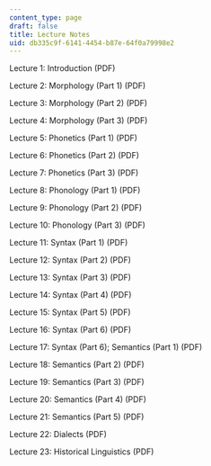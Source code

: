 ```yaml
---
content_type: page
draft: false
title: Lecture Notes
uid: db335c9f-6141-4454-b87e-64f0a79998e2
---
```

Lecture 1: Introduction (PDF)

Lecture 2: Morphology (Part 1) (PDF)

Lecture 3: Morphology (Part 2) (PDF)

Lecture 4: Morphology (Part 3) (PDF)

Lecture 5: Phonetics (Part 1) (PDF)

Lecture 6: Phonetics (Part 2) (PDF)

Lecture 7: Phonetics (Part 3) (PDF)

Lecture 8: Phonology (Part 1) (PDF)

Lecture 9: Phonology (Part 2) (PDF)

Lecture 10: Phonology (Part 3) (PDF)

Lecture 11: Syntax (Part 1) (PDF)

Lecture 12: Syntax (Part 2) (PDF)

Lecture 13: Syntax (Part 3) (PDF)

Lecture 14: Syntax (Part 4) (PDF)

Lecture 15: Syntax (Part 5) (PDF)

Lecture 16: Syntax (Part 6) (PDF)

Lecture 17: Syntax (Part 6); Semantics (Part 1) (PDF)

Lecture 18: Semantics (Part 2) (PDF)

Lecture 19: Semantics (Part 3) (PDF)

Lecture 20: Semantics (Part 4) (PDF)

Lecture 21: Semantics (Part 5) (PDF)

Lecture 22: Dialects (PDF)

Lecture 23: Historical Linguistics (PDF)